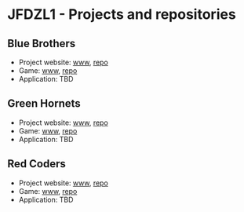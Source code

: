 # JFDZL1 - Projects and repositories

## Blue Brothers
* Project website: [www](http://blue-brothers.jfdzl1.is-academy.pl), [repo](https://github.com/infoshareacademy/jfdzl1-blue-brothers-www)
* Game: [www](http://blue-brothers.jfdzl1.is-academy.pl/game), [repo](https://github.com/infoshareacademy/jfdzl1-blue-brothers-game)
* Application: TBD

## Green Hornets
* Project website: [www](http://green-hornets.jfdzl1.is-academy.pl), [repo](https://github.com/infoshareacademy/jfdzl1-green-hornets-www)
* Game: [www](http://green-hornets.jfdzl1.is-academy.pl/game), [repo](https://github.com/infoshareacademy/jfdzl1-green-hornets-game)
* Application: TBD

## Red Coders
* Project website: [www](http://red-coders.jfdzl1.is-academy.pl), [repo](https://github.com/infoshareacademy/jfdzl1-red-coders-www)
* Game: [www](http://red-coders.jfdzl1.is-academy.pl/game), [repo](https://github.com/infoshareacademy/jfdzl1-red-coders-game)
* Application: TBD
